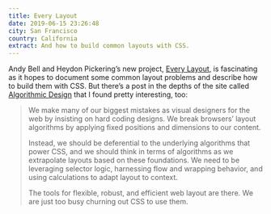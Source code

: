 ```yaml
---
title: Every Layout
date: 2019-06-15 23:26:48
city: San Francisco
country: California
extract: And how to build common layouts with CSS.
---
```


Andy Bell and Heydon Pickering’s new project, [Every Layout](https://every-layout.dev), is fascinating as it hopes to document some common layout problems and describe how to build them with CSS. But there’s a post in the depths of the site called [Algorithmic Design](https://every-layout.dev/blog/algorithmic-design/) that I found pretty interesting, too:

> We make many of our biggest mistakes as visual designers for the web by insisting on hard coding designs. We break browsers’ layout algorithms by applying fixed positions and dimensions to our content.
>
> Instead, we should be deferential to the underlying algorithms that power CSS, and we should think in terms of algorithms as we extrapolate layouts based on these foundations. We need to be leveraging selector logic, harnessing flow and wrapping behavior, and using calculations to adapt layout to context.
>
> The tools for flexible, robust, and efficient web layout are there. We are just too busy churning out CSS to use them.

